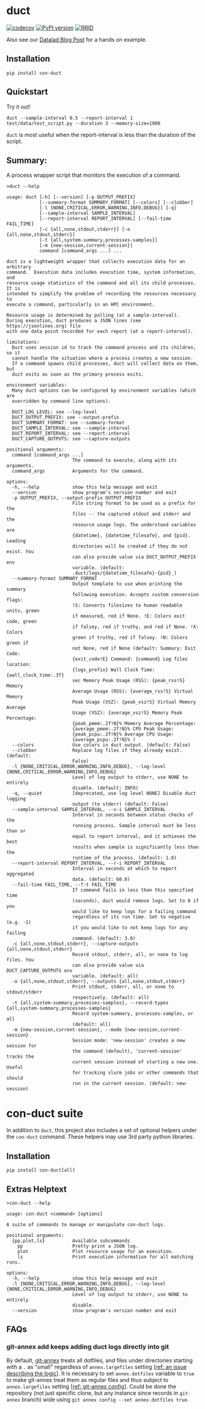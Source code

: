# duct

[![codecov](https://codecov.io/gh/con/duct/graph/badge.svg?token=JrPazw0Vn4)](https://codecov.io/gh/con/duct)
[![PyPI version](https://badge.fury.io/py/con-duct.svg)](https://badge.fury.io/py/con-duct)
[![RRID](https://img.shields.io/badge/RRID-SCR__025436-blue)](https://identifiers.org/RRID:SCR_025436)

Also see our [Datalad Blog Post](https://blog.datalad.org/posts/intro-duct-tion/) for a hands on example.

## Installation

    pip install con-duct

## Quickstart

Try it out!

    duct --sample-interval 0.5 --report-interval 1 test/data/test_script.py --duration 3 --memory-size=1000

`duct` is most useful when the report-interval is less than the duration of the script.

## Summary:

A process wrapper script that monitors the execution of a command.

<!-- BEGIN HELP -->
```shell
>duct --help

usage: duct [-h] [--version] [-p OUTPUT_PREFIX]
            [--summary-format SUMMARY_FORMAT] [--colors] [--clobber]
            [-l {NONE,CRITICAL,ERROR,WARNING,INFO,DEBUG}] [-q]
            [--sample-interval SAMPLE_INTERVAL]
            [--report-interval REPORT_INTERVAL] [--fail-time FAIL_TIME]
            [-c {all,none,stdout,stderr}] [-o {all,none,stdout,stderr}]
            [-t {all,system-summary,processes-samples}]
            [-m {new-session,current-session}]
            command [command_args ...] ...

duct is a lightweight wrapper that collects execution data for an arbitrary
command.  Execution data includes execution time, system information, and
resource usage statistics of the command and all its child processes. It is
intended to simplify the problem of recording the resources necessary to
execute a command, particularly in an HPC environment.

Resource usage is determined by polling (at a sample-interval).
During execution, duct produces a JSON lines (see https://jsonlines.org) file
with one data point recorded for each report (at a report-interval).

limitations:
  Duct uses session id to track the command process and its children, so it
  cannot handle the situation where a process creates a new session.
  If a command spawns child processes, duct will collect data on them, but
  duct exits as soon as the primary process exits.

environment variables:
  Many duct options can be configured by environment variables (which are
  overridden by command line options).

  DUCT_LOG_LEVEL: see --log-level
  DUCT_OUTPUT_PREFIX: see --output-prefix
  DUCT_SUMMARY_FORMAT: see --summary-format
  DUCT_SAMPLE_INTERVAL: see --sample-interval
  DUCT_REPORT_INTERVAL: see --report-interval
  DUCT_CAPTURE_OUTPUTS: see --capture-outputs

positional arguments:
  command [command_args ...]
                        The command to execute, along with its arguments.
  command_args          Arguments for the command.

options:
  -h, --help            show this help message and exit
  --version             show program's version number and exit
  -p OUTPUT_PREFIX, --output-prefix OUTPUT_PREFIX
                        File string format to be used as a prefix for the
                        files -- the captured stdout and stderr and the
                        resource usage logs. The understood variables are
                        {datetime}, {datetime_filesafe}, and {pid}. Leading
                        directories will be created if they do not exist. You
                        can also provide value via DUCT_OUTPUT_PREFIX env
                        variable. (default:
                        .duct/logs/{datetime_filesafe}-{pid}_)
  --summary-format SUMMARY_FORMAT
                        Output template to use when printing the summary
                        following execution. Accepts custom conversion flags:
                        !S: Converts filesizes to human readable units, green
                        if measured, red if None. !E: Colors exit code, green
                        if falsey, red if truthy, and red if None. !X: Colors
                        green if truthy, red if falsey. !N: Colors green if
                        not None, red if None (default: Summary: Exit Code:
                        {exit_code!E} Command: {command} Log files location:
                        {logs_prefix} Wall Clock Time: {wall_clock_time:.3f}
                        sec Memory Peak Usage (RSS): {peak_rss!S} Memory
                        Average Usage (RSS): {average_rss!S} Virtual Memory
                        Peak Usage (VSZ): {peak_vsz!S} Virtual Memory Average
                        Usage (VSZ): {average_vsz!S} Memory Peak Percentage:
                        {peak_pmem:.2f!N}% Memory Average Percentage:
                        {average_pmem:.2f!N}% CPU Peak Usage:
                        {peak_pcpu:.2f!N}% Average CPU Usage:
                        {average_pcpu:.2f!N}% )
  --colors              Use colors in duct output. (default: False)
  --clobber             Replace log files if they already exist. (default:
                        False)
  -l {NONE,CRITICAL,ERROR,WARNING,INFO,DEBUG}, --log-level {NONE,CRITICAL,ERROR,WARNING,INFO,DEBUG}
                        Level of log output to stderr, use NONE to entirely
                        disable. (default: INFO)
  -q, --quiet           [deprecated, use log level NONE] Disable duct logging
                        output (to stderr) (default: False)
  --sample-interval SAMPLE_INTERVAL, --s-i SAMPLE_INTERVAL
                        Interval in seconds between status checks of the
                        running process. Sample interval must be less than or
                        equal to report interval, and it achieves the best
                        results when sample is significantly less than the
                        runtime of the process. (default: 1.0)
  --report-interval REPORT_INTERVAL, --r-i REPORT_INTERVAL
                        Interval in seconds at which to report aggregated
                        data. (default: 60.0)
  --fail-time FAIL_TIME, --f-t FAIL_TIME
                        If command fails in less than this specified time
                        (seconds), duct would remove logs. Set to 0 if you
                        would like to keep logs for a failing command
                        regardless of its run time. Set to negative (e.g. -1)
                        if you would like to not keep logs for any failing
                        command. (default: 3.0)
  -c {all,none,stdout,stderr}, --capture-outputs {all,none,stdout,stderr}
                        Record stdout, stderr, all, or none to log files. You
                        can also provide value via DUCT_CAPTURE_OUTPUTS env
                        variable. (default: all)
  -o {all,none,stdout,stderr}, --outputs {all,none,stdout,stderr}
                        Print stdout, stderr, all, or none to stdout/stderr
                        respectively. (default: all)
  -t {all,system-summary,processes-samples}, --record-types {all,system-summary,processes-samples}
                        Record system-summary, processes-samples, or all
                        (default: all)
  -m {new-session,current-session}, --mode {new-session,current-session}
                        Session mode: 'new-session' creates a new session for
                        the command (default), 'current-session' tracks the
                        current session instead of starting a new one. Useful
                        for tracking slurm jobs or other commands that should
                        run in the current session. (default: new-session)

```
<!-- END HELP -->

# con-duct suite

In addition to `duct`, this project also includes a set of optional helpers under the `con-duct` command.
These helpers may use 3rd party python libraries.

## Installation

    pip install con-duct[all]

## Extras Helptext

<!-- BEGIN EXTRAS HELP -->
```shell
>con-duct --help

usage: con-duct <command> [options]

A suite of commands to manage or manipulate con-duct logs.

positional arguments:
  {pp,plot,ls}          Available subcommands
    pp                  Pretty print a JSON log.
    plot                Plot resource usage for an execution.
    ls                  Print execution information for all matching runs.

options:
  -h, --help            show this help message and exit
  -l {NONE,CRITICAL,ERROR,WARNING,INFO,DEBUG}, --log-level {NONE,CRITICAL,ERROR,WARNING,INFO,DEBUG}
                        Level of log output to stderr, use NONE to entirely
                        disable.
  --version             show program's version number and exit

```
<!-- END EXTRAS HELP -->

## FAQs

### git-annex add keeps adding duct logs directly into git

By default, [git-annex](https://git-annex.branchable.com/) treats all dotfiles, and files under directories starting with a `.` as "small" regardless of `annex.largefiles` setting [[ref: an issue describing the logic](https://git-annex.branchable.com/bugs/add__58___inconsistently_treats_files_in_dotdirs_as_dotfiles/?updated#comment-efc1f2aa8f46e88a8be9837a56cfa6f7)].
It is necessary to set `annex.dotfiles` variable to `true` to make git-annex treat them as regular files and thus subject to `annex.largefiles` setting [[ref: git-annex config](https://git-annex.branchable.com/git-annex-config/)].
Could be done the repository (not just specific clone, but any instance since records in `git-annex` branch) wide using `git annex config --set annex.dotfiles true`.
